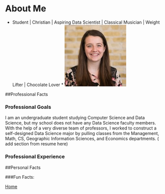 # About Me
* Student | Christian | Aspiring Data Scientist | Classical Musician | Weight Lifter | Chocolate Lover *
![Headshot](headshot.jpg)  

##Professional Facts  


### Professional Goals 

I am an undergraduate student studying Computer Science and Data Science, but my school does not have any Data Science faculty members. With the help of a very diverse team of professors, I worked to construct a self-designed Data Science major by pulling classes from the Management, Math, CS, Geographic Information Sciences, and Economics departments. ( add section from resume here)  


### Professional Experience  


##Personal Facts  

###Fun Facts:


 



 
 
[Home](index.md)
